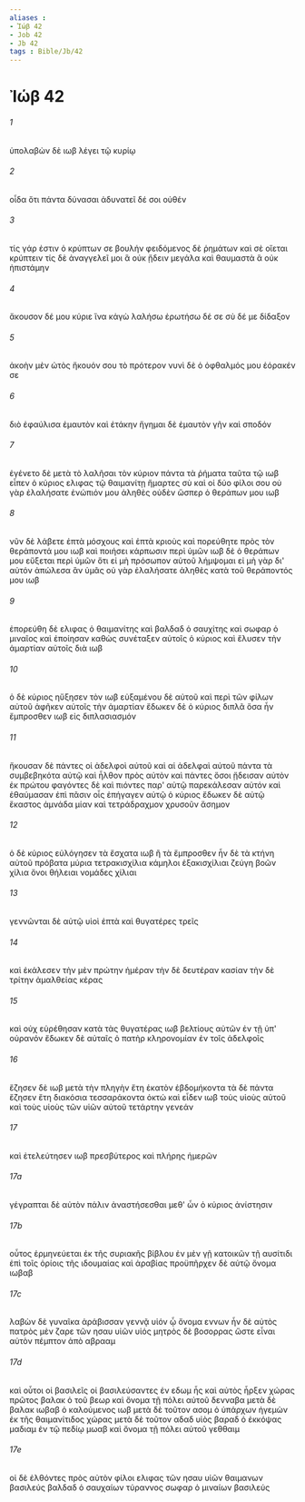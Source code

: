 ```yaml
---
aliases : 
- Ἰώβ 42
- Job 42
- Jb 42
tags : Bible/Jb/42
---
```


# Ἰώβ 42

###### 1
ὑπολαβὼν δὲ ιωβ λέγει τῷ κυρίῳ
###### 2
οἶδα ὅτι πάντα δύνασαι ἀδυνατεῖ δέ σοι οὐθέν
###### 3
τίς γάρ ἐστιν ὁ κρύπτων σε βουλήν φειδόμενος δὲ ῥημάτων καὶ σὲ οἴεται κρύπτειν τίς δὲ ἀναγγελεῖ μοι ἃ οὐκ ᾔδειν μεγάλα καὶ θαυμαστὰ ἃ οὐκ ἠπιστάμην
###### 4
ἄκουσον δέ μου κύριε ἵνα κἀγὼ λαλήσω ἐρωτήσω δέ σε σὺ δέ με δίδαξον
###### 5
ἀκοὴν μὲν ὠτὸς ἤκουόν σου τὸ πρότερον νυνὶ δὲ ὁ ὀφθαλμός μου ἑόρακέν σε
###### 6
διὸ ἐφαύλισα ἐμαυτὸν καὶ ἐτάκην ἥγημαι δὲ ἐμαυτὸν γῆν καὶ σποδόν
###### 7
ἐγένετο δὲ μετὰ τὸ λαλῆσαι τὸν κύριον πάντα τὰ ῥήματα ταῦτα τῷ ιωβ εἶπεν ὁ κύριος ελιφας τῷ θαιμανίτῃ ἥμαρτες σὺ καὶ οἱ δύο φίλοι σου οὐ γὰρ ἐλαλήσατε ἐνώπιόν μου ἀληθὲς οὐδὲν ὥσπερ ὁ θεράπων μου ιωβ
###### 8
νῦν δὲ λάβετε ἑπτὰ μόσχους καὶ ἑπτὰ κριοὺς καὶ πορεύθητε πρὸς τὸν θεράποντά μου ιωβ καὶ ποιήσει κάρπωσιν περὶ ὑμῶν ιωβ δὲ ὁ θεράπων μου εὔξεται περὶ ὑμῶν ὅτι εἰ μὴ πρόσωπον αὐτοῦ λήμψομαι εἰ μὴ γὰρ δι' αὐτόν ἀπώλεσα ἂν ὑμᾶς οὐ γὰρ ἐλαλήσατε ἀληθὲς κατὰ τοῦ θεράποντός μου ιωβ
###### 9
ἐπορεύθη δὲ ελιφας ὁ θαιμανίτης καὶ βαλδαδ ὁ σαυχίτης καὶ σωφαρ ὁ μιναῖος καὶ ἐποίησαν καθὼς συνέταξεν αὐτοῖς ὁ κύριος καὶ ἔλυσεν τὴν ἁμαρτίαν αὐτοῖς διὰ ιωβ
###### 10
ὁ δὲ κύριος ηὔξησεν τὸν ιωβ εὐξαμένου δὲ αὐτοῦ καὶ περὶ τῶν φίλων αὐτοῦ ἀφῆκεν αὐτοῖς τὴν ἁμαρτίαν ἔδωκεν δὲ ὁ κύριος διπλᾶ ὅσα ἦν ἔμπροσθεν ιωβ εἰς διπλασιασμόν
###### 11
ἤκουσαν δὲ πάντες οἱ ἀδελφοὶ αὐτοῦ καὶ αἱ ἀδελφαὶ αὐτοῦ πάντα τὰ συμβεβηκότα αὐτῷ καὶ ἦλθον πρὸς αὐτὸν καὶ πάντες ὅσοι ᾔδεισαν αὐτὸν ἐκ πρώτου φαγόντες δὲ καὶ πιόντες παρ' αὐτῷ παρεκάλεσαν αὐτόν καὶ ἐθαύμασαν ἐπὶ πᾶσιν οἷς ἐπήγαγεν αὐτῷ ὁ κύριος ἔδωκεν δὲ αὐτῷ ἕκαστος ἀμνάδα μίαν καὶ τετράδραχμον χρυσοῦν ἄσημον
###### 12
ὁ δὲ κύριος εὐλόγησεν τὰ ἔσχατα ιωβ ἢ τὰ ἔμπροσθεν ἦν δὲ τὰ κτήνη αὐτοῦ πρόβατα μύρια τετρακισχίλια κάμηλοι ἑξακισχίλιαι ζεύγη βοῶν χίλια ὄνοι θήλειαι νομάδες χίλιαι
###### 13
γεννῶνται δὲ αὐτῷ υἱοὶ ἑπτὰ καὶ θυγατέρες τρεῖς
###### 14
καὶ ἐκάλεσεν τὴν μὲν πρώτην ἡμέραν τὴν δὲ δευτέραν κασίαν τὴν δὲ τρίτην ἀμαλθείας κέρας
###### 15
καὶ οὐχ εὑρέθησαν κατὰ τὰς θυγατέρας ιωβ βελτίους αὐτῶν ἐν τῇ ὑπ' οὐρανόν ἔδωκεν δὲ αὐταῖς ὁ πατὴρ κληρονομίαν ἐν τοῖς ἀδελφοῖς
###### 16
ἔζησεν δὲ ιωβ μετὰ τὴν πληγὴν ἔτη ἑκατὸν ἑβδομήκοντα τὰ δὲ πάντα ἔζησεν ἔτη διακόσια τεσσαράκοντα ὀκτώ καὶ εἶδεν ιωβ τοὺς υἱοὺς αὐτοῦ καὶ τοὺς υἱοὺς τῶν υἱῶν αὐτοῦ τετάρτην γενεάν
###### 17
καὶ ἐτελεύτησεν ιωβ πρεσβύτερος καὶ πλήρης ἡμερῶν
###### 17a
γέγραπται δὲ αὐτὸν πάλιν ἀναστήσεσθαι μεθ' ὧν ὁ κύριος ἀνίστησιν
###### 17b
οὗτος ἑρμηνεύεται ἐκ τῆς συριακῆς βίβλου ἐν μὲν γῇ κατοικῶν τῇ αυσίτιδι ἐπὶ τοῖς ὁρίοις τῆς ιδουμαίας καὶ ἀραβίας προϋπῆρχεν δὲ αὐτῷ ὄνομα ιωβαβ
###### 17c
λαβὼν δὲ γυναῖκα ἀράβισσαν γεννᾷ υἱόν ᾧ ὄνομα εννων ἦν δὲ αὐτὸς πατρὸς μὲν ζαρε τῶν ησαυ υἱῶν υἱός μητρὸς δὲ βοσορρας ὥστε εἶναι αὐτὸν πέμπτον ἀπὸ αβρααμ
###### 17d
καὶ οὗτοι οἱ βασιλεῖς οἱ βασιλεύσαντες ἐν εδωμ ἧς καὶ αὐτὸς ἦρξεν χώρας πρῶτος βαλακ ὁ τοῦ βεωρ καὶ ὄνομα τῇ πόλει αὐτοῦ δενναβα μετὰ δὲ βαλακ ιωβαβ ὁ καλούμενος ιωβ μετὰ δὲ τοῦτον ασομ ὁ ὑπάρχων ἡγεμὼν ἐκ τῆς θαιμανίτιδος χώρας μετὰ δὲ τοῦτον αδαδ υἱὸς βαραδ ὁ ἐκκόψας μαδιαμ ἐν τῷ πεδίῳ μωαβ καὶ ὄνομα τῇ πόλει αὐτοῦ γεθθαιμ
###### 17e
οἱ δὲ ἐλθόντες πρὸς αὐτὸν φίλοι ελιφας τῶν ησαυ υἱῶν θαιμανων βασιλεύς βαλδαδ ὁ σαυχαίων τύραννος σωφαρ ὁ μιναίων βασιλεύς
